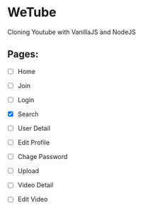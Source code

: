 # WeTube

Cloning Youtube with VanillaJS and NodeJS

## Pages:

- [ ] Home 
- [ ] Join
- [ ] Login
- [x] Search
- [ ] User Detail
- [ ] Edit Profile
- [ ] Chage Password
- [ ] Upload
- [ ] Video Detail
- [ ] Edit Video
  

